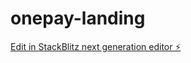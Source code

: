 # onepay-landing

[Edit in StackBlitz next generation editor ⚡️](https://stackblitz.com/~/github.com/ermmak/onepay-landing)